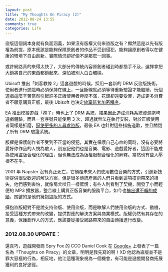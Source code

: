 ```yaml
---
layout: post
title: "My Thoughts On Piracy (2)"
date: 2012-08-24 13:55
comments: true
categories: Life
---
```

盜版這個詞本身就有負面涵義，如果沒有版權又何來盜版之有？顯然這是以先有版權為前提，原本應該是能夠保障原創者的作品不受到侵犯，能夠讓原創者得以在健康的環境下自由創新。實際情況卻好像不是那麼一回事。

或許網路真的來得太快了，大部分的傳統內容原創者碰到時都措手不及，選擇拿把大鎖將自己的東西都鎖起來，深怕被別人白白觸碰。

Ubisoft 推出「刺客教條 2」這套遊戲的時候，採用一套新的 DRM 反盜版技術，使用者進行遊戲時必須保持在線上，一旦斷線就必須等待重新驗證才能繼續，玩個遊戲這麼辛苦當然引起許多正版使用者極度不滿，花錢卻還要受罪，造成更多消費者不願意購買正版，最後 Ubisoft 也決定[放棄這套加密程序][ubisoft-retreats-on-annoying-drm]。

[ubisoft-retreats-on-annoying-drm]: http://fudzilla.com/games/item/21394-ubisoft-retreats-on-annoying-drm

EA 推出模擬遊戲「孢子」時也上了 DRM 系統，結果因此造成消耗系統資源拖垮遊戲體驗，而且一套序號只能使用 3 次，超過就無法在執行安裝，對於正版使用者同樣是折磨，[逼使更多的人尋求盜版][spore-most-pirated-game-ever-thanks-to-drm]，最後 EA 也針對這些措施道歉，並且關閉了所有 DRM 驗證系統。

[spore-most-pirated-game-ever-thanks-to-drm]: http://torrentfreak.com/spore-most-pirated-game-ever-thanks-to-drm-080913/

版權是保護創作者不受到不正當的侵犯，其實在保護自己心血的同時，沒有必要將愛好你作品的人視為敵人，別忘記他們也是音樂、電影、遊戲愛好者，這固不能成為使用盜版合理化的理由，但也無法成為版權限制合理化的解釋。當然也有些人壓根不在乎。

2001 年 Napster 沒有真正死亡，它顛覆未來人們使用數位音樂的方式，引進新技術提供很受歡迎的解決方案，但是很多傳統產業的人們只看到這項技術帶來的損失，他們感到害怕，就像蜀犬吠日一樣驚慌；有些人則看到了契機，開發了小而輕便的 MP3 播放器，整合線上購買正版音樂的服務平台，如今也[搞出還不賴的成績][apple-16-billion-itunes-songs-downloaded-300-million-ipods-sol]，關鍵的是他們擁抱盜版的方式。

[apple-16-billion-itunes-songs-downloaded-300-million-ipods-sol]: http://www.engadget.com/2011/10/04/apple-16-billion-itunes-songs-downloaded-300-million-ipods-sol/

擁抱盜版絕對不是說支持盜版、使用盜版，而是瞭解人們使用盜版的方式、動機，接受這種方式帶來的改變，提供對應的解決方案與商業模式。版權仍然有其存在的意義，保護創作人的方式，應該要從接受網路帶來的自由傳播進行改變。

### 2012.08.30 UPDATE：

還真巧，遊戲開發商 Spry Fox 的 CCO Daniel Cook 在 [Google+][thought-on-piracy] 上發表了一篇名為「Thoughts on Piracy」的文章，明明是我先寫的啊！XD 他認為盜版並不是罪大惡極的行為，相反地，他江這種現象視為一個機會，有可能是遊戲開發商拓展獲利的良好途徑。

[thought-on-piracy]: https://plus.google.com/105363132599081141035/posts/JGhkvuRvBVj
